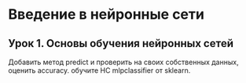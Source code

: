 # Введение в нейронные сети
## Урок 1. Основы обучения нейронных сетей
Добавить метод predict и проверить на своих собственных данных, оценить accuracy.
обучите НС mlpclassifier от sklearn.
